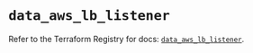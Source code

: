 # `data_aws_lb_listener`

Refer to the Terraform Registry for docs: [`data_aws_lb_listener`](https://registry.terraform.io/providers/hashicorp/aws/6.13.0/docs/data-sources/lb_listener).
